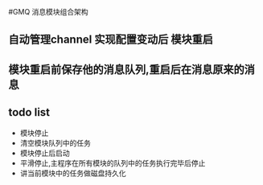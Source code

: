 #GMQ 消息模块组合架构

## 自动管理channel 实现配置变动后 模块重启

## 模块重启前保存他的消息队列,重启后在消息原来的消息

## todo list

- 模块停止
- 清空模块队列中的任务
- 模块停止后启动
- 平滑停止,主程序在所有模块的队列中的任务执行完毕后停止
- 讲当前模块中的任务做磁盘持久化


